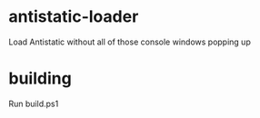# antistatic-loader
Load Antistatic without all of those console windows popping up

# building
Run build.ps1
